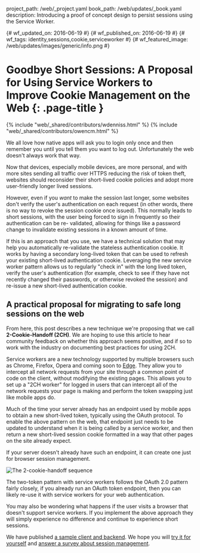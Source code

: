 project_path: /web/_project.yaml book_path: /web/updates/_book.yaml description: Introducing a proof of concept design to persist sessions using the Service Worker.

{# wf_updated_on: 2016-06-19 #} {# wf_published_on: 2016-06-19 #} {# wf_tags: identity,sessions,cookie,serviceworker #} {# wf_featured_image: /web/updates/images/generic/info.png #}

# Goodbye Short Sessions: A Proposal for Using Service Workers to Improve Cookie Management on the Web {: .page-title }

{% include "web/_shared/contributors/wdenniss.html" %} {% include "web/_shared/contributors/owencm.html" %}

We all love how native apps will ask you to login only once and then remember you until you tell them you want to log out. Unfortunately the web doesn't always work that way.

Now that devices, especially mobile devices, are more personal, and with more sites sending all traffic over HTTPS reducing the risk of token theft, websites should reconsider their short-lived cookie policies and adopt more user-friendly longer lived sessions.

However, even if you *want* to make the session last longer, some websites don't verify the user's authentication on each request (in other words, there is no way to revoke the session cookie once issued). This normally leads to short sessions, with the user being forced to sign in frequently so their authentication can be re- validated, allowing for things like a password change to invalidate existing sessions in a known amount of time.

If this is an approach that you use, we have a technical solution that may help you automatically re-validate the stateless authentication cookie. It works by having a secondary long-lived token that can be used to refresh your existing short-lived authentication cookie. Leveraging the new service worker pattern allows us to regularly "check in" with the long lived token, verify the user's authentication (for example, check to see if they have not recently changed their passwords, or otherwise revoked the session) and re-issue a new short-lived authentication cookie.

## A practical proposal for migrating to safe long sessions on the web

From here, this post describes a new technique we're proposing that we call **2-Cookie-Handoff (2CH)**. We are hoping to use this article to hear community feedback on whether this approach seems positive, and if so to work with the industry on documenting best practices for using 2CH.

Service workers are a new technology supported by multiple browsers such as Chrome, Firefox, Opera and coming soon to [Edge](https://developer.microsoft.com/en-us/microsoft-edge/platform/status/serviceworker). They allow you to intercept all network requests from your site through a common point of code on the client, without modifying the existing pages. This allows you to set up a "2CH worker" for logged in users that can intercept all of the network requests your page is making and perform the token swapping just like mobile apps do.

Much of the time your server already has an endpoint used by mobile apps to obtain a new short-lived token, typically using the OAuth protocol. To enable the above pattern on the web, that endpoint just needs to be updated to understand when it is being called by a service worker, and then return a new short-lived session cookie formatted in a way that other pages on the site already expect.

If your server doesn't already have such an endpoint, it can create one just for browser session management.

![The 2-cookie-handoff sequence](/web/updates/images/2016/06/2-cookie-handoff/sequence_diagram.png)

The two-token pattern with service workers follows the OAuth 2.0 pattern fairly closely, if you already run an OAuth token endpoint, then you can likely re-use it with service workers for your web authentication.

You may also be wondering what happens if the user visits a browser that doesn't support service workers. If you implement the above approach they will simply experience no difference and continue to experience short sessions.

We have published [a sample client and backend](https://github.com/GoogleChrome/two-token-sw). We hope you will [try it for yourself](https://ws-codelab.appspot.com/) and [answer a survey about session management](//goo.gl/forms/djaMEOgBUb4WEhCz2).